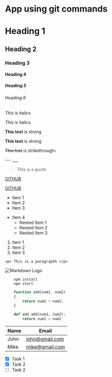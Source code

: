 <!-- Git && Mark Down Tutorial -->

# App using git commands 

<!-- Mark down tutorial starts here -->

<!-- Headings -->
# Heading 1

## Heading 2

### Heading 3

#### Heading 4

##### Heading 5

###### Heading 6

<!-- Italics -->
 *This is* italics

 _This is_ italics

 <!-- Strong Text -->
 **This text** is strong

__This text__ is strong

<!-- Strikethrough -->
~~This text~~  is strikethrough‹

<!-- Horizontal Rule -->

--- <!-- Three Hyphens -->
___ <!--Three Underscores-->

<!-- Blockquotes -->

> This is a quote

<!-- Links -->

[GITHUB](https://github.com/LenTheDev)

<!-- Adds Title To Link. Hover To See Active Title -->
[GITHUB](https://github.com/LenTheDev "Github Repository")

<!-- Undordered List -->
* Item 1
* Item 2
* Item 3

<!-- Nested Items. Tab From First Asterisk In UL -->
* Item 4
  * Nested Item 1
  * Nested Item 2
  * Nested Item 3

<!-- Ordered List -->
1. Item 1
1. Item 2
1. Item 3

<!-- Inline Code Block -->
`<p> This is a paragraphh </p>` <!--  Single Backticks Located Near Asterisk -->

<!-- Images -->
![Markdown Logo](https://markdown-here.com/img/icon256.png)

<!-- Github Markdown -->

<!-- Code Blocks. Triple Backticks Located Near Asterisk -->
```
    npm install
    npm start
```

```javascript
    function add(num1, num2)
    {
        return num1 + num2;
    }
```

```python
    def add add(num1, num2):
        return num1 + num2
```

<!-- Tables -->
| Name    | Email          |
| ------- | -------------- |
| John    | john@gmail.com |
| Mike    | mike@gmail.com |


<!-- Tasks Lists -->
* [x] Task 1
* [x] Task 2
* [ ] Task 2
